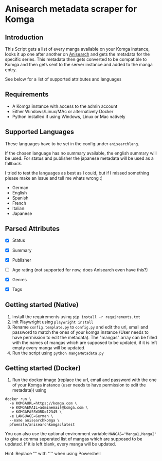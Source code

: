 # Anisearch metadata scraper for Komga

## Introduction
This Script gets a list of every manga available on your Komga instance,
looks it up one after another on [Anisearch](https://www.anisearch.com/) and gets the metadata for the specific series.
This metadata then gets converted to be compatible to Komga and then gets sent to the server instance and added to the manga entry.

See below for a list of supported attributes and languages

## Requirements
- A Komga instance with access to the admin account
- Either Windows/Linux/MAc or alternatively Docker
- Python installed if using Windows, Linux or Mac natively

## Supported Languages
These languages have to be set in the config under `anisearchlang`.

If the chosen language has no summary available, the english summary will be used.
For status and publisher the japanese metadata will be used as a fallback.

I tried to test the languages as best as I could, but if I missed something please make an Issue and tell me whats wrong :)

- German
- English
- Spanish
- French
- Italian
- Japanese


## Parsed Attributes
- [x] Status
- [x] Summary
- [x] Publisher
- [ ] Age rating (not supported for now, does Anisearch even have this?)
- [x] Genres
- [x] Tags


## Getting started (Native)

1. Install the requirements using `pip install -r requirements.txt`
2. Init Playwright using `playwright install`
3. Rename `config.template.py` to `config.py` and edit the url, email and password to match the ones of your komga instance (User needs to have permission to edit the metadata).
The "mangas" array can be filled with the names of mangas which are supposed to be updated, if it is left empty every manga will be updated.
4. Run the script using `python mangaMetadata.py`


## Getting started (Docker)
1. Run the docker image (replace the url, email and password with the one of your Komga instance (user needs to have permission to edit the metadata)) using
```
docker run \
  -e KOMGAURL=https://komga.com \
  -e KOMGAEMAIL=adminemail@komga.com \
  -e KOMGAPASSWORD=12345 \
  -e LANGUAGE=German \
  --name anisearchkomga \
  pfuenzle/anisearchkomga:latest
```

You can also use the optional environment variable `MANGAS="Manga1,Manga2"` to give a comma seperated list of mangas which are supposed to be updated. If it is left blank, every manga will be updated.

Hint: Replace "\" with "`"  when using Powershell

